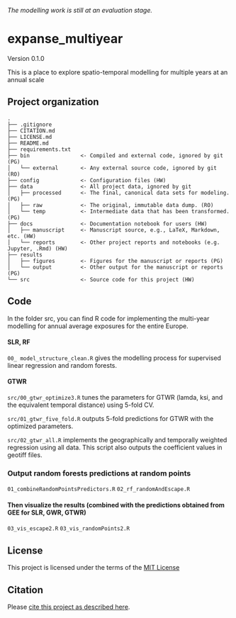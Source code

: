 *The modelling work is still at an evaluation stage.*

# expanse_multiyear

Version 0.1.0

This is a place to explore spatio-temporal modelling for multiple years at an annual scale


## Project organization

```
.
├── .gitignore
├── CITATION.md
├── LICENSE.md
├── README.md
├── requirements.txt
├── bin                <- Compiled and external code, ignored by git (PG)
│   └── external       <- Any external source code, ignored by git (RO)
├── config             <- Configuration files (HW)
├── data               <- All project data, ignored by git
│   ├── processed      <- The final, canonical data sets for modeling. (PG)
│   ├── raw            <- The original, immutable data dump. (RO)
│   └── temp           <- Intermediate data that has been transformed. (PG)
├── docs               <- Documentation notebook for users (HW)
│   ├── manuscript     <- Manuscript source, e.g., LaTeX, Markdown, etc. (HW)
│   └── reports        <- Other project reports and notebooks (e.g. Jupyter, .Rmd) (HW)
├── results
│   ├── figures        <- Figures for the manuscript or reports (PG)
│   └── output         <- Other output for the manuscript or reports (PG)
└── src                <- Source code for this project (HW)

```

## Code

In the folder src, you can find R code for implementing the multi-year modelling for annual average exposures for the entire Europe. 

#### SLR, RF
``00_ model_structure_clean.R`` gives the modelling process for supervised linear regression and random forests.

#### GTWR

``src/00_gtwr_optimize3.R`` tunes the parameters for GTWR (lamda, ksi, and the equivalent temporal distance) using 5-fold CV.

``src/01_gtwr_five_fold.R`` outputs 5-fold predictions for GTWR with the optimized parameters.

``src/02_gtwr_all.R`` implements the geographically and temporally weighted regression using all data. This script also outputs the coefficient values in geotiff files.

### Output random forests predictions at random points
``01_combineRandomPointsPredictors.R``
``02_rf_randomAndEscape.R``
#### Then visualize the results (combined with the predictions obtained from GEE for SLR, GWR, GTWR)
``03_vis_escape2.R``
``03_vis_randomPoints2.R``



## License

This project is licensed under the terms of the [MIT License](/LICENSE.md)

## Citation

Please [cite this project as described here](/CITATION.md).
